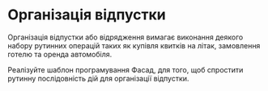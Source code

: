 # Організація відпустки

Організація відпустки або відрядження вимагає виконання 
деякого набору рутинних операцій таких як купівля квитків
на літак, замовлення готелю та оренда автомобіля.

Реалізуйте шаблон програмування Фасад, для того, щоб 
спростити рутинну послідовність дій для організації 
відпустки.
